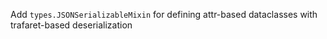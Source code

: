 Add `types.JSONSerializableMixin` for defining attr-based dataclasses with trafaret-based deserialization
